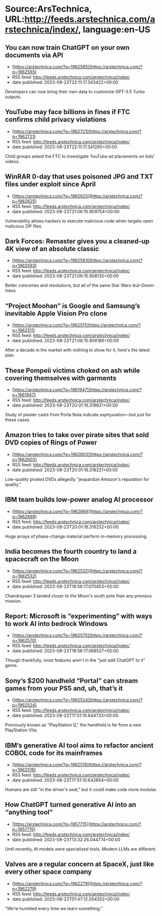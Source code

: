 # Source:ArsTechnica, URL:http://feeds.arstechnica.com/arstechnica/index/, language:en-US

## You can now train ChatGPT on your own documents via API
 - [https://arstechnica.com/?p=1962565](https://arstechnica.com/?p=1962565)
 - RSS feed: http://feeds.arstechnica.com/arstechnica/index/
 - date published: 2023-08-23T22:11:17.343422+00:00

Developers can now bring their own data to customize GPT-3.5 Turbo outputs.

## YouTube may face billions in fines if FTC confirms child privacy violations
 - [https://arstechnica.com/?p=1962721](https://arstechnica.com/?p=1962721)
 - RSS feed: http://feeds.arstechnica.com/arstechnica/index/
 - date published: 2023-08-23T22:11:17.341285+00:00

Child groups asked the FTC to investigate YouTube ad placements on kids' videos.

## WinRAR 0-day that uses poisoned JPG and TXT files under exploit since April
 - [https://arstechnica.com/?p=1962625](https://arstechnica.com/?p=1962625)
 - RSS feed: http://feeds.arstechnica.com/arstechnica/index/
 - date published: 2023-08-23T21:06:15.909754+00:00

Vulnerability allows hackers to execute malicious code when targets open malicious ZIP files.

## Dark Forces: Remaster gives you a cleaned-up 4K view of an absolute classic
 - [https://arstechnica.com/?p=1962593](https://arstechnica.com/?p=1962593)
 - RSS feed: http://feeds.arstechnica.com/arstechnica/index/
 - date published: 2023-08-23T21:06:15.908135+00:00

Better cutscenes and resolutions, but all of the same Star Wars-but-<em>Doom</em>-iness

## “Project Moohan” is Google and Samsung’s inevitable Apple Vision Pro clone
 - [https://arstechnica.com/?p=1962511](https://arstechnica.com/?p=1962511)
 - RSS feed: http://feeds.arstechnica.com/arstechnica/index/
 - date published: 2023-08-23T21:06:15.906186+00:00

After a decade in the market with nothing to show for it, here's the latest plan.

## These Pompeii victims choked on ash while covering themselves with garments
 - [https://arstechnica.com/?p=1961947](https://arstechnica.com/?p=1961947)
 - RSS feed: http://feeds.arstechnica.com/arstechnica/index/
 - date published: 2023-08-23T20:01:16.319821+00:00

Study of plaster casts from Porta Nola indicate asphyxiation—but just for these cases.

## Amazon tries to take over pirate sites that sold DVD copies of Rings of Power
 - [https://arstechnica.com/?p=1962603](https://arstechnica.com/?p=1962603)
 - RSS feed: http://feeds.arstechnica.com/arstechnica/index/
 - date published: 2023-08-23T20:01:16.318221+00:00

Low-quality pirated DVDs allegedly "jeopardize Amazon's reputation for quality."

## IBM team builds low-power analog AI processor
 - [https://arstechnica.com/?p=1962669](https://arstechnica.com/?p=1962669)
 - RSS feed: http://feeds.arstechnica.com/arstechnica/index/
 - date published: 2023-08-23T20:01:16.316252+00:00

Huge arrays of phase-change material perform in-memory processing.

## India becomes the fourth country to land a spacecraft on the Moon
 - [https://arstechnica.com/?p=1962532](https://arstechnica.com/?p=1962532)
 - RSS feed: http://feeds.arstechnica.com/arstechnica/index/
 - date published: 2023-08-23T18:56:17.070453+00:00

Chandrayaan 3 landed closer to the Moon's south pole than any previous mission.

## Report: Microsoft is “experimenting” with ways to work AI into bedrock Windows
 - [https://arstechnica.com/?p=1962570](https://arstechnica.com/?p=1962570)
 - RSS feed: http://feeds.arstechnica.com/arstechnica/index/
 - date published: 2023-08-23T18:56:17.068527+00:00

Though thankfully, most features aren't in the "just add ChatGPT to it" genre.

## Sony’s $200 handheld “Portal” can stream games from your PS5 and, uh, that’s it
 - [https://arstechnica.com/?p=1962524](https://arstechnica.com/?p=1962524)
 - RSS feed: http://feeds.arstechnica.com/arstechnica/index/
 - date published: 2023-08-23T17:51:10.644733+00:00

Previously known as "PlayStation Q," the handheld is far from a new PlayStation Vita.

## IBM’s generative AI tool aims to refactor ancient COBOL code for its mainframes
 - [https://arstechnica.com/?p=1962519](https://arstechnica.com/?p=1962519)
 - RSS feed: http://feeds.arstechnica.com/arstechnica/index/
 - date published: 2023-08-23T17:51:10.642854+00:00

Humans are still "in the driver's seat," but it could make code more modular.

## How ChatGPT turned generative AI into an “anything tool”
 - [https://arstechnica.com/?p=1957715](https://arstechnica.com/?p=1957715)
 - RSS feed: http://feeds.arstechnica.com/arstechnica/index/
 - date published: 2023-08-23T13:32:26.044774+00:00

Until recently, AI models were specialized tools. Modern LLMs are different.

## Valves are a regular concern at SpaceX, just like every other space company
 - [https://arstechnica.com/?p=1962279](https://arstechnica.com/?p=1962279)
 - RSS feed: http://feeds.arstechnica.com/arstechnica/index/
 - date published: 2023-08-23T01:47:12.054352+00:00

“We’re humbled every time we learn something."

